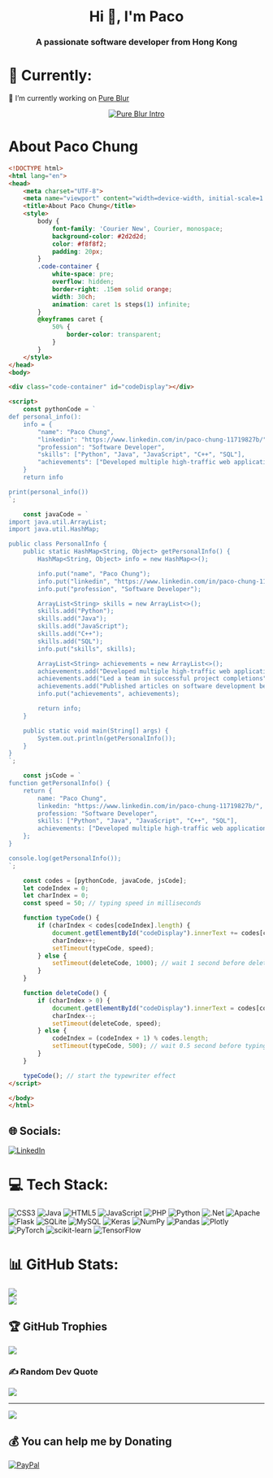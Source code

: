 <h1 align="center">Hi 👋, I'm Paco</h1>
<h3 align="center">A passionate software developer from Hong Kong</h3>


# 💫 Currently:
🔭 I’m currently working on <a href="https://github.com/paco1127/Pure-Blur" target="_blank">Pure Blur</a></h3>
<p align="center">
  <a href="http://www.youtube.com/watch?v=w-lueXyo7WE">
    <img src="http://img.youtube.com/vi/w-lueXyo7WE/0.jpg" alt="Pure Blur Intro">
  </a><br>
</p>

# About Paco Chung

```html
<!DOCTYPE html>
<html lang="en">
<head>
    <meta charset="UTF-8">
    <meta name="viewport" content="width=device-width, initial-scale=1.0">
    <title>About Paco Chung</title>
    <style>
        body {
            font-family: 'Courier New', Courier, monospace;
            background-color: #2d2d2d;
            color: #f8f8f2;
            padding: 20px;
        }
        .code-container {
            white-space: pre;
            overflow: hidden;
            border-right: .15em solid orange;
            width: 30ch;
            animation: caret 1s steps(1) infinite;
        }
        @keyframes caret {
            50% {
                border-color: transparent;
            }
        }
    </style>
</head>
<body>

<div class="code-container" id="codeDisplay"></div>

<script>
    const pythonCode = `
def personal_info():
    info = {
        "name": "Paco Chung",
        "linkedin": "https://www.linkedin.com/in/paco-chung-11719827b/",
        "profession": "Software Developer",
        "skills": ["Python", "Java", "JavaScript", "C++", "SQL"],
        "achievements": ["Developed multiple high-traffic web applications", "Led a team in successful project completions", "Published articles on software development best practices"]
    }
    return info

print(personal_info())
`;

    const javaCode = `
import java.util.ArrayList;
import java.util.HashMap;

public class PersonalInfo {
    public static HashMap<String, Object> getPersonalInfo() {
        HashMap<String, Object> info = new HashMap<>();

        info.put("name", "Paco Chung");
        info.put("linkedin", "https://www.linkedin.com/in/paco-chung-11719827b/");
        info.put("profession", "Software Developer");

        ArrayList<String> skills = new ArrayList<>();
        skills.add("Python");
        skills.add("Java");
        skills.add("JavaScript");
        skills.add("C++");
        skills.add("SQL");
        info.put("skills", skills);

        ArrayList<String> achievements = new ArrayList<>();
        achievements.add("Developed multiple high-traffic web applications");
        achievements.add("Led a team in successful project completions");
        achievements.add("Published articles on software development best practices");
        info.put("achievements", achievements);

        return info;
    }

    public static void main(String[] args) {
        System.out.println(getPersonalInfo());
    }
}
`;

    const jsCode = `
function getPersonalInfo() {
    return {
        name: "Paco Chung",
        linkedin: "https://www.linkedin.com/in/paco-chung-11719827b/",
        profession: "Software Developer",
        skills: ["Python", "Java", "JavaScript", "C++", "SQL"],
        achievements: ["Developed multiple high-traffic web applications", "Led a team in successful project completions", "Published articles on software development best practices"]
    };
}

console.log(getPersonalInfo());
`;

    const codes = [pythonCode, javaCode, jsCode];
    let codeIndex = 0;
    let charIndex = 0;
    const speed = 50; // typing speed in milliseconds

    function typeCode() {
        if (charIndex < codes[codeIndex].length) {
            document.getElementById("codeDisplay").innerText += codes[codeIndex].charAt(charIndex);
            charIndex++;
            setTimeout(typeCode, speed);
        } else {
            setTimeout(deleteCode, 1000); // wait 1 second before deleting
        }
    }

    function deleteCode() {
        if (charIndex > 0) {
            document.getElementById("codeDisplay").innerText = codes[codeIndex].substring(0, charIndex - 1);
            charIndex--;
            setTimeout(deleteCode, speed);
        } else {
            codeIndex = (codeIndex + 1) % codes.length;
            setTimeout(typeCode, 500); // wait 0.5 second before typing next code
        }
    }

    typeCode(); // start the typewriter effect
</script>

</body>
</html>
```




## 🌐 Socials:
[![LinkedIn](https://img.shields.io/badge/LinkedIn-%230077B5.svg?logo=linkedin&logoColor=white)](https://linkedin.com/in/paco-chung-11719827b) 

# 💻 Tech Stack:
![CSS3](https://img.shields.io/badge/css3-%231572B6.svg?style=for-the-badge&logo=css3&logoColor=white) ![Java](https://img.shields.io/badge/java-%23ED8B00.svg?style=for-the-badge&logo=openjdk&logoColor=white) ![HTML5](https://img.shields.io/badge/html5-%23E34F26.svg?style=for-the-badge&logo=html5&logoColor=white) ![JavaScript](https://img.shields.io/badge/javascript-%23323330.svg?style=for-the-badge&logo=javascript&logoColor=%23F7DF1E) ![PHP](https://img.shields.io/badge/php-%23777BB4.svg?style=for-the-badge&logo=php&logoColor=white) ![Python](https://img.shields.io/badge/python-3670A0?style=for-the-badge&logo=python&logoColor=ffdd54) ![.Net](https://img.shields.io/badge/.NET-5C2D91?style=for-the-badge&logo=.net&logoColor=white) ![Apache](https://img.shields.io/badge/apache-%23D42029.svg?style=for-the-badge&logo=apache&logoColor=white) ![Flask](https://img.shields.io/badge/flask-%23000.svg?style=for-the-badge&logo=flask&logoColor=white) ![SQLite](https://img.shields.io/badge/sqlite-%2307405e.svg?style=for-the-badge&logo=sqlite&logoColor=white) ![MySQL](https://img.shields.io/badge/mysql-%2300000f.svg?style=for-the-badge&logo=mysql&logoColor=white) ![Keras](https://img.shields.io/badge/Keras-%23D00000.svg?style=for-the-badge&logo=Keras&logoColor=white) ![NumPy](https://img.shields.io/badge/numpy-%23013243.svg?style=for-the-badge&logo=numpy&logoColor=white) ![Pandas](https://img.shields.io/badge/pandas-%23150458.svg?style=for-the-badge&logo=pandas&logoColor=white) ![Plotly](https://img.shields.io/badge/Plotly-%233F4F75.svg?style=for-the-badge&logo=plotly&logoColor=white) ![PyTorch](https://img.shields.io/badge/PyTorch-%23EE4C2C.svg?style=for-the-badge&logo=PyTorch&logoColor=white) ![scikit-learn](https://img.shields.io/badge/scikit--learn-%23F7931E.svg?style=for-the-badge&logo=scikit-learn&logoColor=white) ![TensorFlow](https://img.shields.io/badge/TensorFlow-%23FF6F00.svg?style=for-the-badge&logo=TensorFlow&logoColor=white)
# 📊 GitHub Stats:
![](https://github-readme-streak-stats.herokuapp.com/?user=paco1127&theme=gotham&hide_border=false)<br/>
![](https://github-readme-stats.vercel.app/api/top-langs/?username=paco1127&theme=gotham&hide_border=false&include_all_commits=true&count_private=true&layout=compact)

## 🏆 GitHub Trophies
![](https://github-profile-trophy.vercel.app/?username=paco1127&theme=radical&rank=SSS,SS,S,A&no-frame=true&no-bg=false&margin-w=4)


### ✍️ Random Dev Quote
![](https://quotes-github-readme.vercel.app/api?type=horizontal&theme=merko)

---
![](https://komarev.com/ghpvc/?username=paco1127&label=Views&color=ff69b4)

  ## 💰 You can help me by Donating
  [![PayPal](https://img.shields.io/badge/PayPal-00457C?style=for-the-badge&logo=paypal&logoColor=white)](https://paypal.me/paco1127) 

  
<!-- Proudly created with GPRM ( https://gprm.itsvg.in ) -->
